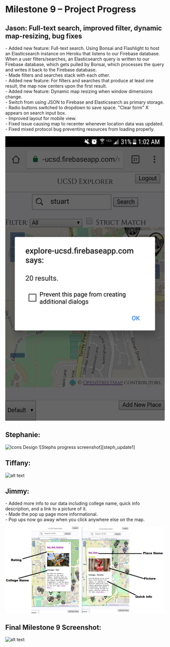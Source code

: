
<h1> Milestone 9 – Project Progress </h1>

<h2> Jason: Full-text search, improved filter, dynamic map-resizing, bug fixes </h2>
<p> 
  - Added new feature: Full-text search. Using Bonsai and Flashlight to host an Elasticsearch instance on Heroku that listens to our Firebase database. When a user filters/searches, an Elasticsearch query is written to our Firebase database, which gets pulled by Bonsai, which processes the query and writes it back to the Firebase database. <br />
  - Made filters and searches stack with each other. <br />
  - Added new feature: For filters and searches that produce at least one result, the map now centers upon the first result.<br />
  - Added new feature: Dynamic map resizing when window dimensions change. <br />
  - Switch from using JSON to Firebase and Elasticsearch as primary storage. <br />
  - Radio buttons switched to dropdown to save space. "Clear form" X appears on search input box. <br />
  - Improved layout for mobile view. <br />
  - Fixed issue causing map to recenter whenever location data was updated. <br />
  - Fixed mixed protocol bug preventing resources from loading properly.
</p>

![alt text][jason_update]


<h2> Stephanie:  </h2>
<p> 

</p>

![Icons Design][steph_update] 
![Stephs progress screenshot][steph_update1]

<h2> Tiffany:  </h2>
<p> 

</p>

![alt text][tiffany_update]

<h2> Jimmy:  </h2>
<p>
- Added more info to our data including college name, quick info description, and a link to a picture of it.<br />
- Made the pop up page more informational. <br />
- Pop ups now go away when you click anywhere else on the map.<br />
</p>

![alt text][jimmy_update]



<h2> Final Milestone 9 Screenshot: </h2>

![alt text][final_update]

[jason_update]: ../images/milestone11/jason.png "Jason's Screenshot"
[jimmy_update]: ../images/milestone11/jimmy.png "Jimmy's Screenshot"
[steph_update]: ../images/milestone11/stephanie.png "Stephanie's Screenshot"
[tiffany_update]: ../images/milestone11/tiffany.PNG "Tiffany's Screenshot"
[final_update]: ../images/milestone11/final.png "Final Screenshot"

